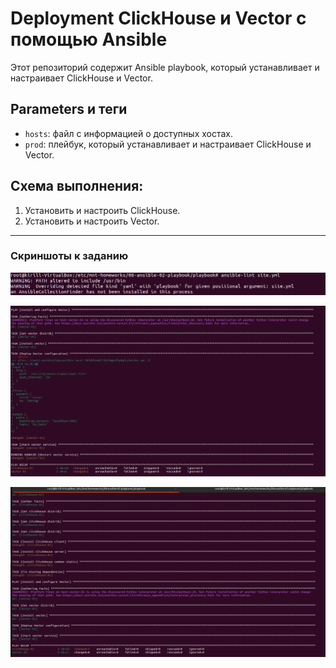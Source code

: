 # Deployment ClickHouse и Vector с помощью Ansible

Этот репозиторий содержит Ansible playbook, который устанавливает и настраивает ClickHouse и Vector.

## Parameters и теги

* `hosts`: файл с информацией о доступных хостах.
* `prod`: плейбук, который устанавливает и настраивает ClickHouse и Vector.

## Схема выполнения:

1. Установить и настроить ClickHouse.
2. Установить и настроить Vector.

---
### Скриншоты к заданию

![1](https://github.com/wintercomesX/08-ansible-02/blob/main/img/5.PNG)

![1](https://github.com/wintercomesX/08-ansible-02/blob/main/img/7.PNG)

![1](https://github.com/wintercomesX/08-ansible-02/blob/main/img/8.PNG)
